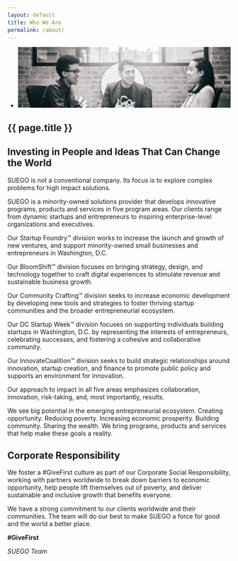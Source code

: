 ```yaml
---
layout: default
title: Who We Are
permalink: /about/
---
```


<section class="hero-slider">
  <div class="flash-gallery-wrapper">
    <ul class="flash-gallery bx-slider">
      <li><img src="/assets/images/about-suego.jpg" alt="group meeting" alt="About Us"/></li>
    </ul> 
  </div> 
</section>

<section class="content active">
  <h1 class="page-title">{{ page.title }}</h1>
  <h2>Investing in People and Ideas That Can Change the World</h2>
  <p>SUEGO is not a conventional company. Its focus is to explore complex problems for high impact solutions.</p>
  <p>SUEGO is a minority-owned solutions provider that develops innovative programs, products and services in five program areas. Our clients range from dynamic startups and entrepreneurs to inspiring enterprise-level organizations and executives.</p>
  <p>Our Startup Foundry&trade; division works to increase the launch and growth of new ventures, and support minority-owned small businesses and entrepreneurs in Washington, D.C.</p>
  <p>Our BloomShift&trade; division focuses on bringing strategy, design, and technology together to craft digital experiences to stimulate revenue and sustainable business growth.</p>
  <p>Our Community Crafting&trade; division seeks to increase economic development by developing new tools and strategies to foster thriving startup communities and the broader entrepreneurial ecosystem.</p>
  <p>Our DC Startup Week&trade; division focuses on supporting individuals building startups in Washington, D.C. by representing the interests of entrepreneurs, celebrating successes, and fostering a cohesive and collaborative community.</p>
  <p>Our InnovateCoalition&trade; division seeks to build strategic relationships around innovation, startup creation, and finance to promote public policy and supports an environment for innovation.</p>
  <p>Our approach to impact in all five areas emphasizes collaboration, innovation, risk-taking, and, most importantly, results.</p>
  <p>We see big potential in the emerging entrepreneurial ecosystem. Creating opportunity. Reducing poverty. Increasing economic prosperity. Building community. Sharing the wealth. We bring programs, products and services that help make these goals a reality.</p>
  <h2>Corporate Responsibility</h2>
  <p>We foster a #GiveFirst culture as part of our Corporate Social Responsibility, working with partners worldwide to break down barriers to economic opportunity, help people lift themselves out of poverty, and deliver sustainable and inclusive growth that benefits everyone.</p>
  <p>We have a strong commitment to our clients worldwide and their communities. The team will do our best to make SUEGO a force for good and the world a better place.</p>
  <p><strong>#GiveFirst</strong></p>
  <p><i>SUEGO Team</i></p>
</section>
